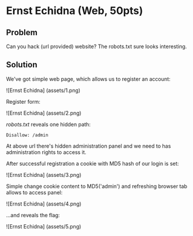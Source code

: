 # Ernst Echidna (Web, 50pts)

## Problem

Can you hack (url provided) website? The robots.txt sure looks interesting.

## Solution


We've got simple web page, which allows us to register an account:

![Ernst Echidna]
(assets/1.png)

Register form:

![Ernst Echidna]
(assets/2.png)

_robots.txt_ reveals one hidden path:

```
Disallow: /admin
```

At above url there's hidden administration panel and we need to has administration rights to access it.

After successful registration a cookie with MD5 hash of our login is set:

![Ernst Echidna]
(assets/3.png)

Simple change cookie content to MD5('admin') and refreshing browser tab allows to access panel:

![Ernst Echidna]
(assets/4.png)


...and reveals the flag:

![Ernst Echidna]
(assets/5.png)
